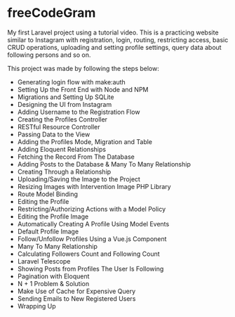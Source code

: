 # freeCodeGram
My first Laravel project using a tutorial video.
This is a practicing website similar to Instagram with registration, login,
routing, restricting access, basic CRUD operations, uploading and setting profile settings, query
data about following persons and so on.

This project was made by following the steps below:
-	Generating login flow with make:auth
-	Setting Up the Front End with Node and NPM
-	Migrations and Setting Up SQLite
-	Designing the UI from Instagram
-	Adding Username to the Registration Flow
-	Creating the Profiles Controller
-	RESTful Resource Controller
-	Passing Data to the View
-	Adding the Profiles Mode, Migration and Table
-	Adding Eloquent Relationships
-	Fetching the Record From The Database
-	Adding Posts to the Database & Many To Many Relationship
-	Creating Through a Relationship
-	Uploading/Saving the Image to the Project
-	Resizing Images with Intervention Image PHP Library
-	Route Model Binding
-	Editing the Profile
-	Restricting/Authorizing Actions with a Model Policy
-	Editing the Profile Image
-	Automatically Creating A Profile Using Model Events
-	Default Profile Image
-	Follow/Unfollow Profiles Using a Vue.js Component
-	Many To Many Relationship
-	Calculating Followers Count and Following Count
-	Laravel Telescope
-	Showing Posts from Profiles The User Is Following
-	Pagination with Eloquent
-	N + 1 Problem & Solution
-	Make Use of Cache for Expensive Query
-	Sending Emails to New Registered Users
-	Wrapping Up
